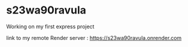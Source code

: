 # s23wa90ravula

Working on my first express project

link to my remote Render server : https://s23wa90ravula.onrender.com

